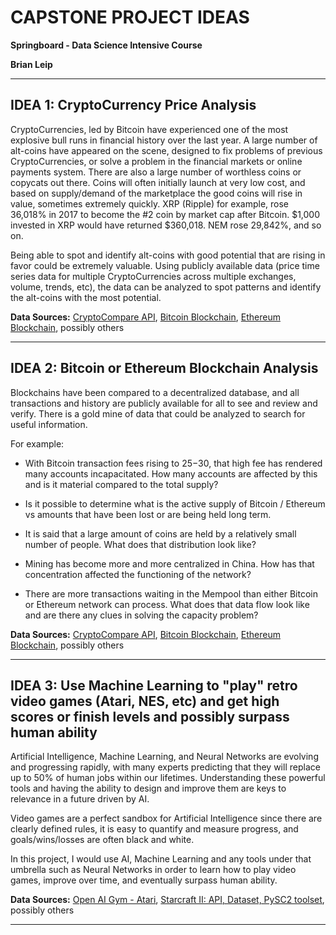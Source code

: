 # CAPSTONE PROJECT IDEAS

**Springboard - Data Science Intensive Course**

**Brian Leip**

---
## IDEA 1:  CryptoCurrency Price Analysis
CryptoCurrencies, led by Bitcoin have experienced one of the most explosive bull runs in financial history over the last year.  A large number of alt-coins have appeared on the scene, designed to fix problems of previous CryptoCurrencies, or solve a problem in the financial markets or online payments system.  There are also a large number of worthless coins or copycats out there.  Coins will often initially launch at very low cost, and based on supply/demand of the marketplace the good coins will rise in value, sometimes extremely quickly.  XRP (Ripple) for example, rose 36,018% in 2017 to become the #2 coin by market cap after Bitcoin.  $1,000 invested in XRP would have returned $360,018.  NEM rose 29,842%, and so on.

Being able to spot and identify alt-coins with good potential that are rising in favor could be extremely valuable.  Using publicly available data (price time series data for multiple CryptoCurrencies across multiple exchanges, volume, trends, etc), the data can be analyzed to spot patterns and identify the alt-coins with the most potential.

**Data Sources:**
[CryptoCompare API](https://www.cryptocompare.com/api/),
[Bitcoin Blockchain](https://blockchain.info/), 
[Ethereum Blockchain](https://etherscan.io/),
possibly others

---
## IDEA 2:  Bitcoin or Ethereum Blockchain Analysis
Blockchains have been compared to a decentralized database, and all transactions and history are publicly available for all to see and review and verify.  There is a gold mine of data that could be analyzed to search for useful information.  

For example:  

- With Bitcoin transaction fees rising to $25-$30, that high fee has rendered many accounts incapacitated.  How many accounts are affected by this and is it material compared to the total supply?

- Is it possible to determine what is the active supply of Bitcoin / Ethereum vs amounts that have been lost or are being held long term.

- It is said that a large amount of coins are held by a relatively small number of people.  What does that distribution look like?

- Mining has become more and more centralized in China.  How has that concentration affected the functioning of the network?

- There are more transactions waiting in the Mempool than either Bitcoin or Ethereum network can process.  What does that data flow look like and are there any clues in solving the capacity problem?

**Data Sources:**
[CryptoCompare API](https://www.cryptocompare.com/api/),
[Bitcoin Blockchain](https://blockchain.info/), 
[Ethereum Blockchain](https://etherscan.io/),
possibly others

---
## IDEA 3:  Use Machine Learning to "play" retro video games (Atari, NES, etc) and get high scores or finish levels and possibly surpass human ability
Artificial Intelligence, Machine Learning, and Neural Networks are evolving and progressing rapidly, with many experts predicting that they will replace up to 50% of human jobs within our lifetimes.  Understanding these powerful tools and having the ability to design and improve them are keys to relevance in a future driven by AI.  

Video games are a perfect sandbox for Artificial Intelligence since there are clearly defined rules, it is easy to quantify and measure progress, and goals/wins/losses are often black and white.  

In this project, I would use AI, Machine Learning and any tools under that umbrella such as Neural Networks in order to learn how to play video games, improve over time, and eventually surpass human ability.  

**Data Sources:**
[Open AI Gym - Atari](https://gym.openai.com/envs/#atari),
[Starcraft II: API, Dataset, PySC2 toolset](https://deepmind.com/blog/deepmind-and-blizzard-open-starcraft-ii-ai-research-environment/),
possibly others

---